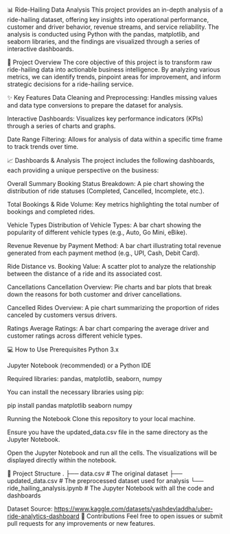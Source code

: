📊 Ride-Hailing Data Analysis
This project provides an in-depth analysis of a ride-hailing dataset, offering key insights into operational performance, customer and driver behavior, revenue streams, and service reliability. The analysis is conducted using Python with the pandas, matplotlib, and seaborn libraries, and the findings are visualized through a series of interactive dashboards.

🚀 Project Overview
The core objective of this project is to transform raw ride-hailing data into actionable business intelligence. By analyzing various metrics, we can identify trends, pinpoint areas for improvement, and inform strategic decisions for a ride-hailing service.

✨ Key Features
Data Cleaning and Preprocessing: Handles missing values and data type conversions to prepare the dataset for analysis.

Interactive Dashboards: Visualizes key performance indicators (KPIs) through a series of charts and graphs.

Date Range Filtering: Allows for analysis of data within a specific time frame to track trends over time.

📈 Dashboards & Analysis
The project includes the following dashboards, each providing a unique perspective on the business:

Overall Summary
Booking Status Breakdown: A pie chart showing the distribution of ride statuses (Completed, Cancelled, Incomplete, etc.).

Total Bookings & Ride Volume: Key metrics highlighting the total number of bookings and completed rides.

Vehicle Types
Distribution of Vehicle Types: A bar chart showing the popularity of different vehicle types (e.g., Auto, Go Mini, eBike).

Revenue
Revenue by Payment Method: A bar chart illustrating total revenue generated from each payment method (e.g., UPI, Cash, Debit Card).

Ride Distance vs. Booking Value: A scatter plot to analyze the relationship between the distance of a ride and its associated cost.

Cancellations
Cancellation Overview: Pie charts and bar plots that break down the reasons for both customer and driver cancellations.

Cancelled Rides Overview: A pie chart summarizing the proportion of rides canceled by customers versus drivers.

Ratings
Average Ratings: A bar chart comparing the average driver and customer ratings across different vehicle types.

💻 How to Use
Prerequisites
Python 3.x

Jupyter Notebook (recommended) or a Python IDE

Required libraries: pandas, matplotlib, seaborn, numpy

You can install the necessary libraries using pip:

pip install pandas matplotlib seaborn numpy

Running the Notebook
Clone this repository to your local machine.

Ensure you have the updated_data.csv file in the same directory as the Jupyter Notebook.

Open the Jupyter Notebook and run all the cells. The visualizations will be displayed directly within the notebook.

📂 Project Structure
.
├── data.csv                # The original dataset
├── updated_data.csv        # The preprocessed dataset used for analysis
└── ride_hailing_analysis.ipynb  # The Jupyter Notebook with all the code and dashboards

Dataset Source: https://www.kaggle.com/datasets/yashdevladdha/uber-ride-analytics-dashboard
🤝 Contributions
Feel free to open issues or submit pull requests for any improvements or new features.
